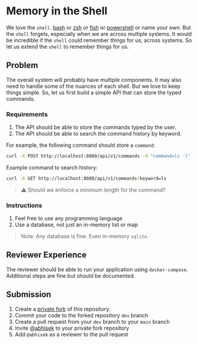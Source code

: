 # Memory in the Shell

We love the `shell`. [bash](#) or [zsh](#) or [fish](#) or [powershell](#) or name
your own. But the `shell` forgets, especially when we are across multiple
systems. It would be incredible if the `shell` could remember things for us,
across systems. So let us extend the `shell` to remember things for us.

## Problem

The overall system will probably have multiple components. It may also need to
handle some of the nuances of each shell. But we love to keep things simple.
So, let us first build a simple API that can store the typed commands.

### Requirements

1. The API should be able to store the commands typed by the user.
2. The API should be able to search the command history by keyword.

For example, the following command should store a `command`:

```bash
curl -X POST http://localhost:8080/api/v1/commands -d "command=ls -l"
```

Example command to search history:

```bash
curl -X GET http://localhost:8080/api/v1/commands?keyword=ls
```

> :warning: Should we enforce a minimum length for the command?

### Instructions

1. Feel free to use any programming language
2. Use a database, not just an in-memory list or map

> Note: Any database is fine. Even in-memory `sqlite`.

## Reviewer Experience

The reviewer should be able to run your application using
`docker-compose`. Additional steps are fine but should be documented.

## Submission

1. Create a [private fork](https://docs.github.com/en/pull-requests/collaborating-with-pull-requests/working-with-forks/fork-a-repo) of this repository.
2. Commit your code to the forked repository `dev` branch
3. Create a pull request from your `dev` branch to your `main` branch
4. Invite [@abhisek](https://github.com/abhisek) to your private fork repository
5. Add `@abhisek` as a reviewer to the pull request
